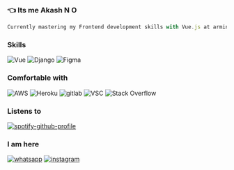 


### :point_left: Its me Akash N O



```js
Currently mastering my Frontend development skills with Vue.js at armino.in
``` 




<!--- 
![GitHub metrics](https://metrics.lecoq.io/Akashno)  

![GitHub streak stats](https://github-readme-streak-stats.herokuapp.com/?user=Akashno)  


  
  ![Profile views](https://gpvc.arturio.dev/Akashno)  
  
</div>
[![Years Badge](https://badges.pufler.dev/years/Akashno)](https://badges.pufler.dev)
--->

### Skills

<!-- <span> <img alt="React" src="https://img.shields.io/badge/react%20-%2320232a.svg?&style=for-the-badge&logo=react&logoColor=%2361DAFB"/></span> -->
<span> <img alt="Vue" src="https://img.shields.io/badge/Vue.js-35495E?style=for-the-badge&logo=vuedotjs&logoColor=4FC08D"/></span> 
<span><img alt="Django" src="https://img.shields.io/badge/django%20-%23092E20.svg?&style=for-the-badge&logo=django&logoColor=white"/> </span>
<span><img alt="Figma" src="https://img.shields.io/badge/figma%20-%23F24E1E.svg?&style=for-the-badge&logo=figma&logoColor=white"/></span>

<!-- <span > <img alt="HTML5" src="https://img.shields.io/badge/html5%20-%23E34F26.svg?&style=for-the-badge&logo=html5&logoColor=white"/></span> <span> <img alt="CSS3" src="https://img.shields.io/badge/css3%20-%231572B6.svg?&style=for-the-badge&logo=css3&logoColor=white"/></span> <span > <img alt="JavaScript" src="https://img.shields.io/badge/javascript%20-%23323330.svg?&style=for-the-badge&logo=javascript&logoColor=%23F7DF1E"/></span> -->

<!-- <img alt="Python" src="https://img.shields.io/badge/python%20-%2314354C.svg?&style=for-the-badge&logo=python&logoColor=white"/> -->

 ### Comfortable with
 
 
 <div align='left'>
  <img alt="AWS" src="https://img.shields.io/badge/AWS%20-%23FF9900.svg?&style=for-the-badge&logo=amazon-aws&logoColor=white"/> 
  <img alt="Heroku" src="https://img.shields.io/badge/heroku%20-%23430098.svg?&style=for-the-badge&logo=heroku&logoColor=white"/>
  <img alt="gitlab" src="https://img.shields.io/badge/GitLab-330F63?style=for-the-badge&logo=gitlab&logoColor=white"/>
  <img alt="VSC" src="https://img.shields.io/badge/Visual_Studio-5C2D91?style=for-the-badge&logo=visual%20studio&logoColor=white"/>
  <img alt="Stack Overflow" src="https://img.shields.io/badge/-Stack%20overflow-FE7A16?style=for-the-badge&logo=stack-overflow&logoColor=white"/>
  </div>


 ### Listens to
 
[![spotify-github-profile](https://spotify-github-profile.vercel.app/api/view?uid=tcjwb1lqp68v38ev7umhwwqs2&cover_image=true&theme=novatorem)](https://spotify-github-profile.vercel.app/api/view?uid=tcjwb1lqp68v38ev7umhwwqs2&redirect=true)


### I am here
<div align='left'>
  <a target="_blank" href="https://wa.me/+919061936162/?text=Hey%20Akash"><img alt="whatsapp"  src="https://img.shields.io/badge/WhatsApp-25D366?style=for-the-badge&logo=whatsapp&logoColor=white"/></a>
  <a href="https://www.instagram.com/n.o.codes/"><img alt="instagram"  src="https://img.shields.io/badge/Instagram-E4405F?style=for-the-badge&logo=instagram&logoColor=white"/>   </a>
  </div>


<div>
  
<!-- ### Read me here
  
[![Akash N O MEDIUM](https://github-readme-medium.vercel.app/?username=noakash)](https://medium.com/@noakash)
  </div>
 -->
<!-- [![Akash N O StackOverflow](https://github-readme-stackoverflow.vercel.app/?userID=9630323&theme=dark&layout=compact)](https://stackoverflow.com/users/9630323/akash-no) -->
